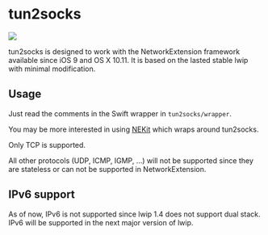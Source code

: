 tun2socks
=========
![](https://travis-ci.org/zhuhaow/tun2socks.svg?branch=master)

tun2socks is designed to work with the NetworkExtension framework available since
iOS 9 and OS X 10.11. It is based on the lasted stable lwip with minimal
modification.

Usage
-----
Just read the comments in the Swift wrapper in `tun2socks/wrapper`.

You may be more interested in using [NEKit](https://github.com/zhuhaow/NEKit)
which wraps around tun2socks.

Only TCP is supported.

All other protocols (UDP, ICMP, IGMP, ...) will not be supported since they are stateless or can not be supported in NetworkExtension.

IPv6 support
------------
As of now, IPv6 is not supported since lwip 1.4 does not support dual stack.
IPv6 will be supported in the next major version of lwip.

 
